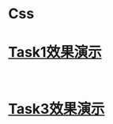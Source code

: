 # Css
<h1>
    <a href="http://106.54.133.68/task1/task1.html">Task1效果演示</a>
</h1>
<br>
<h1>
    <a href="http://106.54.133.68/task3/task3.html">Task3效果演示</a>
</h1>

